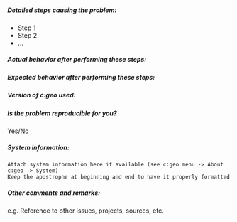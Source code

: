 ##### Detailed steps causing the problem:
- Step 1
- Step 2
- ...


##### Actual behavior after performing these steps:



##### Expected behavior after performing these steps:



##### Version of c:geo used:



##### Is the problem reproducible for you?
Yes/No


##### System information:
```
Attach system information here if available (see c:geo menu -> About c:geo -> System)
Keep the apostrophe at beginning and end to have it properly formatted
```


##### Other comments and remarks:
e.g. Reference to other issues, projects, sources, etc.
